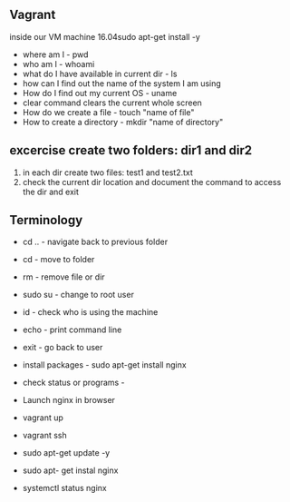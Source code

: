 ## Vagrant
inside our VM machine 16.04sudo apt-get install -y
- where am I - pwd
- who am I - whoami
- what do I have available in current dir - ls
- how can I find out the name of the system I am using
- How do I find out my current OS - uname
- clear command clears the current whole screen
- How do we create a file - touch "name of file"
- How to create a directory - mkdir "name of directory"

## excercise create two folders: dir1 and dir2
1. in each dir create two files: test1 and test2.txt
2. check the current dir location and document the command to access the dir and exit 

## Terminology 
- cd .. - navigate back to previous folder 
- cd - move to folder
- rm - remove file or dir
- sudo su - change to root user
- id - check who is using the machine 
- echo - print command line 
- exit - go back to user 

- install packages - sudo apt-get install nginx
- check status or programs - 
- Launch nginx in browser 

- vagrant up 
- vagrant ssh
- sudo apt-get update -y
- sudo apt- get instal nginx
- systemctl status nginx  
